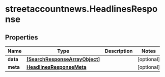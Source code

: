 # streetaccountnews.HeadlinesResponse

## Properties

Name | Type | Description | Notes
------------ | ------------- | ------------- | -------------
**data** | [**[SearchResponseArrayObject]**](SearchResponseArrayObject.md) |  | [optional] 
**meta** | [**HeadlinesResponseMeta**](HeadlinesResponseMeta.md) |  | [optional] 


